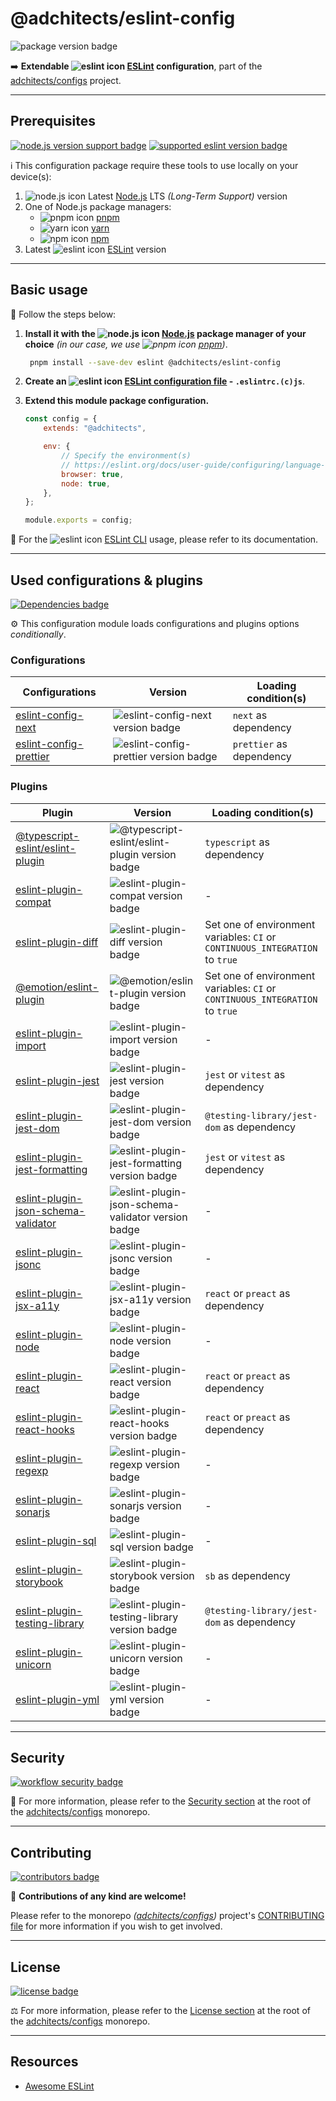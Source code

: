 # @adchitects/eslint-config

![package version badge]

➡️ **Extendable ![eslint icon] [ESLint] configuration**, part of the
[adchitects/configs] project.

[package version badge]: https://img.shields.io/npm/v/@adchitects/eslint-config/latest?style=for-the-badge&logo=npm
[eslint]: https://eslint.org/
[eslint icon]: https://api.iconify.design/logos/eslint.svg
[adchitects/configs]: https://github.com/adchitects/configs

---

## Prerequisites

[![node.js version support badge]][node.js]
[![supported eslint version badge]][eslint]

[node.js version support badge]: https://img.shields.io/node/v-lts/@adchitects/eslint-config?style=for-the-badge&logo=nodedotjs
[supported eslint version badge]: https://img.shields.io/github/package-json/dependency-version/adchitects/configs/peer/eslint?filename=packages%2Feslint%2Fpackage.json&logo=eslint&style=for-the-badge

ℹ️ This configuration package require these tools to use locally on your
device(s):

1. ![node.js icon] Latest [Node.js] LTS _(Long-Term Support)_ version
1. One of Node.js package managers:
    - ![pnpm icon] [pnpm]
    - ![yarn icon] [yarn]
    - ![npm icon] [npm]
1. Latest ![eslint icon] [ESLint] version

[node.js]: https://nodejs.org/en/
[node.js icon]: https://api.iconify.design/logos/nodejs-icon.svg
[pnpm]: https://pnpm.io/
[pnpm icon]: https://api.iconify.design/vscode-icons/file-type-light-pnpm.svg
[npm]: https://npmjs.com/
[npm icon]: https://api.iconify.design/logos/npm-icon.svg
[yarn]: https://yarnpkg.com/
[yarn icon]: https://api.iconify.design/logos/yarn.svg

---

## Basic usage

👣 Follow the steps below:

1. **Install it with the ![node.js icon] [Node.js] package manager of your
   choice** _(in our case, we use ![pnpm icon] [pnpm])_.

    ```sh
     pnpm install --save-dev eslint @adchitects/eslint-config
    ```

1. **Create an ![eslint icon] [ESLint configuration file] - `.eslintrc.(c)js`**.

1. **Extend this module package configuration.**

    ```js
    const config = {
    	extends: "@adchitects",

    	env: {
    		// Specify the environment(s)
    		// https://eslint.org/docs/user-guide/configuring/language-options#specifying-environments
    		browser: true,
    		node: true,
    	},
    };

    module.exports = config;
    ```

📖 For the ![eslint icon] [ESLint CLI] usage, please refer to its documentation.

[eslint configuration file]: https://eslint.org/docs/user-guide/configuring/configuration-files#using-configuration-files
[eslint cli]: https://eslint.org/docs/user-guide/command-line-interface

---

## Used configurations & plugins

[![Dependencies badge]][dependencies url]

⚙️ This configuration module loads configurations and plugins options
_conditionally_.

[dependencies badge]: https://img.shields.io/librariesio/release/npm/@adchitects/eslint-config?style=for-the-badge
[dependencies url]: https://libraries.io/npm/@adchitects%2Feslint-config

### Configurations

| Configurations           | Version                                 | Loading condition(s)     |
| ------------------------ | --------------------------------------- | ------------------------ |
| [eslint-config-next]     | ![eslint-config-next version badge]     | `next` as dependency     |
| [eslint-config-prettier] | ![eslint-config-prettier version badge] | `prettier` as dependency |

[eslint-config-next]: https://nextjs.org/docs/basic-features/eslint#eslint-config
[eslint-config-next version badge]: https://img.shields.io/npm/v/eslint-config-next?logo=npm&style=flat-square
[eslint-config-prettier]: https://github.com/prettier/eslint-config-prettier
[eslint-config-prettier version badge]: https://img.shields.io/npm/v/eslint-config-prettier?logo=npm&style=flat-square

### Plugins

| Plugin                                | Version                                              | Loading condition(s)                                                         |
| ------------------------------------- | ---------------------------------------------------- | ---------------------------------------------------------------------------- |
| [@typescript-eslint/eslint-plugin]    | ![@typescript-eslint/eslint-plugin version badge]    | `typescript` as dependency                                                   |
| [eslint-plugin-compat]                | ![eslint-plugin-compat version badge]                | -                                                                            |
| [eslint-plugin-diff]                  | ![eslint-plugin-diff version badge]                  | Set one of environment variables: `CI` or `CONTINUOUS_INTEGRATION` to `true` |
| [@emotion/eslint-plugin]              | ![@emotion/eslint-plugin version badge]              | Set one of environment variables: `CI` or `CONTINUOUS_INTEGRATION` to `true` |
| [eslint-plugin-import]                | ![eslint-plugin-import version badge]                | -                                                                            |
| [eslint-plugin-jest]                  | ![eslint-plugin-jest version badge]                  | `jest` or `vitest` as dependency                                             |
| [eslint-plugin-jest-dom]              | ![eslint-plugin-jest-dom version badge]              | `@testing-library/jest-dom` as dependency                                    |
| [eslint-plugin-jest-formatting]       | ![eslint-plugin-jest-formatting version badge]       | `jest` or `vitest` as dependency                                             |
| [eslint-plugin-json-schema-validator] | ![eslint-plugin-json-schema-validator version badge] | -                                                                            |
| [eslint-plugin-jsonc]                 | ![eslint-plugin-jsonc version badge]                 | -                                                                            |
| [eslint-plugin-jsx-a11y]              | ![eslint-plugin-jsx-a11y version badge]              | `react` or `preact` as dependency                                            |
| [eslint-plugin-node]                  | ![eslint-plugin-node version badge]                  | -                                                                            |
| [eslint-plugin-react]                 | ![eslint-plugin-react version badge]                 | `react` or `preact` as dependency                                            |
| [eslint-plugin-react-hooks]           | ![eslint-plugin-react-hooks version badge]           | `react` or `preact` as dependency                                            |
| [eslint-plugin-regexp]                | ![eslint-plugin-regexp version badge]                | -                                                                            |
| [eslint-plugin-sonarjs]               | ![eslint-plugin-sonarjs version badge]               | -                                                                            |
| [eslint-plugin-sql]                   | ![eslint-plugin-sql version badge]                   | -                                                                            |
| [eslint-plugin-storybook]             | ![eslint-plugin-storybook version badge]             | `sb` as dependency                                                           |
| [eslint-plugin-testing-library]       | ![eslint-plugin-testing-library version badge]       | `@testing-library/jest-dom` as dependency                                    |
| [eslint-plugin-unicorn]               | ![eslint-plugin-unicorn version badge]               | -                                                                            |
| [eslint-plugin-yml]                   | ![eslint-plugin-yml version badge]                   | -                                                                            |

[@typescript-eslint/eslint-plugin]: https://github.com/typescript-eslint/typescript-eslint
[@typescript-eslint/eslint-plugin version badge]: https://img.shields.io/npm/v/@typescript-eslint/eslint-plugin?logo=npm&style=flat-square
[eslint-plugin-compat]: https://github.com/amilajack/eslint-plugin-compat
[eslint-plugin-compat version badge]: https://img.shields.io/npm/v/eslint-plugin-compat?logo=npm&style=flat-square
[eslint-plugin-diff]: https://github.com/paleite/eslint-plugin-diff
[eslint-plugin-diff version badge]: https://img.shields.io/npm/v/eslint-plugin-diff?logo=npm&style=flat-square
[@emotion/eslint-plugin]: https://github.com/paleite/@emotion/eslint-plugin
[@emotion/eslint-plugin version badge]: https://img.shields.io/npm/v/@emotion/eslint-plugin?logo=npm&style=flat-square
[eslint-plugin-import]: https://github.com/import-js/eslint-plugin-import
[eslint-plugin-import version badge]: https://img.shields.io/npm/v/eslint-plugin-import?logo=npm&style=flat-square
[eslint-plugin-jest]: https://github.com/jest-community/eslint-plugin-jest
[eslint-plugin-jest version badge]: https://img.shields.io/npm/v/eslint-plugin-jest?logo=npm&style=flat-square
[eslint-plugin-jest-dom]: https://github.com/jest-community/eslint-plugin-jest-dom
[eslint-plugin-jest-dom version badge]: https://img.shields.io/npm/v/eslint-plugin-jest-dom?logo=npm&style=flat-square
[eslint-plugin-jest-formatting]: https://github.com/dangreenisrael/eslint-plugin-jest-formatting
[eslint-plugin-jest-formatting version badge]: https://img.shields.io/npm/v/eslint-plugin-jest-formatting?logo=npm&style=flat-square
[eslint-plugin-json-schema-validator]: https://github.com/ota-meshi/eslint-plugin-json-schema-validator
[eslint-plugin-json-schema-validator version badge]: https://img.shields.io/npm/v/eslint-plugin-json-schema-validator?logo=npm&style=flat-square
[eslint-plugin-jsonc]: https://github.com/ota-meshi/eslint-plugin-jsonc
[eslint-plugin-jsonc version badge]: https://img.shields.io/npm/v/eslint-plugin-jsonc?logo=npm&style=flat-square
[eslint-plugin-jsx-a11y]: https://github.com/jsx-eslint/eslint-plugin-jsx-a11y
[eslint-plugin-jsx-a11y version badge]: https://img.shields.io/npm/v/eslint-plugin-jsx-a11y?logo=npm&style=flat-square
[eslint-plugin-node]: https://github.com/mysticatea/eslint-plugin-node
[eslint-plugin-node version badge]: https://img.shields.io/npm/v/eslint-plugin-node?logo=npm&style=flat-square
[eslint-plugin-react]: https://github.com/yannickcr/eslint-plugin-react
[eslint-plugin-react version badge]: https://img.shields.io/npm/v/eslint-plugin-react?logo=npm&style=flat-square
[eslint-plugin-react-hooks]: https://github.com/facebook/react/tree/main/packages/eslint-plugin-react-hooks
[eslint-plugin-react-hooks version badge]: https://img.shields.io/npm/v/eslint-plugin-react-hooks?logo=npm&style=flat-square
[eslint-plugin-regexp]: https://github.com/ota-meshi/eslint-plugin-regexp
[eslint-plugin-regexp version badge]: https://img.shields.io/npm/v/eslint-plugin-regexp?logo=npm&style=flat-square
[eslint-plugin-sonarjs]: https://github.com/SonarSource/eslint-plugin-sonarjs
[eslint-plugin-sonarjs version badge]: https://img.shields.io/npm/v/eslint-plugin-sonarjs?logo=npm&style=flat-square
[eslint-plugin-sql]: https://github.com/gajus/eslint-plugin-sql
[eslint-plugin-sql version badge]: https://img.shields.io/npm/v/eslint-plugin-sql?logo=npm&style=flat-square
[eslint-plugin-storybook]: https://github.com/storybookjs/eslint-plugin-storybook
[eslint-plugin-storybook version badge]: https://img.shields.io/npm/v/eslint-plugin-storybook?logo=npm&style=flat-square
[eslint-plugin-testing-library]: https://github.com/testing-library/eslint-plugin-testing-library
[eslint-plugin-testing-library version badge]: https://img.shields.io/npm/v/eslint-plugin-testing-library?logo=npm&style=flat-square
[eslint-plugin-unicorn]: https://github.com/sindresorhus/eslint-plugin-unicorn
[eslint-plugin-unicorn version badge]: https://img.shields.io/npm/v/eslint-plugin-unicorn?logo=npm&style=flat-square
[eslint-plugin-yml]: https://github.com/ota-meshi/eslint-plugin-yml
[eslint-plugin-yml version badge]: https://img.shields.io/npm/v/eslint-plugin-yml?logo=npm&style=flat-square

---

## Security

[![workflow security badge]][security policy]

🔐 For more information, please refer to the [Security section] at the root of the
[adchitects/configs] monorepo.

[workflow security badge]: https://img.shields.io/github/workflow/status/adchitects/configs/Maintenance?label=Security&logo=github&style=for-the-badge
[security section]: https://github.com/adchitects/configs#security
[security policy]: https://github.com/adchitects/configs/security/policy

---

## Contributing

[![contributors badge]][contributors url]

🤝 **Contributions of any kind are welcome!**

Please refer to the monorepo _([adchitects/configs])_ project's
[CONTRIBUTING file] for more information if you wish to get involved.

[contributing file]: https://github.com/adchitects/configs/blob/main/.github/CONTRIBUTING.md
[contributors badge]: https://img.shields.io/github/contributors/adchitects/configs?style=for-the-badge
[contributors url]: https://github.com/adchitects/configs#contributors

---

## License

[![license badge]][license]

⚖️ For more information, please refer to the [License section] at the root of
the [adchitects/configs] monorepo.

[license badge]: https://img.shields.io/github/license/adchitects/configs?style=for-the-badge
[license]: https://github.com/adchitects/configs/blob/main/LICENSE.md
[license section]: https://github.com/adchitects/configs#License

---

## Resources

-   [Awesome ESLint]

[awesome eslint]: https://github.com/dustinspecker/awesome-eslint
